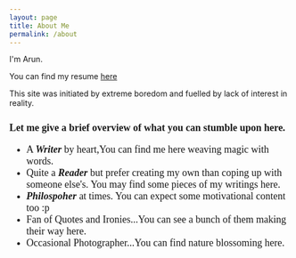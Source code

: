 ```yaml
---
layout: page
title: About Me
permalink: /about
---
```



<link href="//fonts.googleapis.com/css?family=Mansalva" rel="stylesheet" type="text/css" />

I'm Arun. 

You can find my resume <a href="https://drive.google.com/file/d/1E68fz2qDMU_qFEHhC-lHc7aJRlCU2DLv/view?usp=sharing" target="_blank">here</a>

This site was initiated by extreme boredom and fuelled by lack of interest in reality.

<h2 style="font-family: Mansalva; font-size: large;">Let me give a brief overview of what you can stumble upon here.</h2>

<ul style="font-family: Mansalva; font-size: large;">
	<li>A <b><i>Writer</i></b> by heart,You can find me here weaving magic with words.</li>
	<li>Quite a <b><i>Reader</i></b> but prefer creating my own than coping up with someone else's. You may find some pieces of my writings here.</li>
	<li><b><i>Philospoher</i></b> at times. You can expect some motivational content too :p</li>
	<li>Fan of Quotes and Ironies...You can see a bunch of them making their way here.</li>
	<li>Occasional Photographer...You can find nature blossoming here.</li>
</ul>